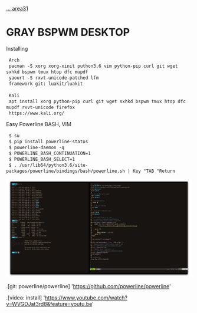 <a href="https://area31.net.br" title="area31.net.br"> ... area31</a>

GRAY BSPWM DESKTOP
====
Installing

     Arch
     pacman -S xorg xorg-xinit puthon3.6 vim python-pip curl git wget sxhkd bspwm tmux htop dfc mupdf
     yaourt -S rxvt-unicode-patched lfm
     framework git: luakit/luakit
     
     Kali
     apt install xorg python-pip curl git wget sxhkd bspwm tmux htop dfc mupdf rxvt-unicode firefox
     https://www.kali.org/

Easy Powerline BASH, VIM

     $ su
     $ pip install powerline-status
     $ powerline-daemon -q
     $ POWERLINE_BASH_CONTINUATION=1
     $ POWERLINE_BASH_SELECT=1
     $ . /usr/lib64/python3.6/site-packages/powerline/bindings/bash/powerline.sh | Key "TAB "Return
     
 ![lBox](0991555.png)

.[git: powerline/powerline] 'https://github.com/powerline/powerline'

.[video: install] 'https://www.youtube.com/watch?v=WVGDJat3rd8&feature=youtu.be'
